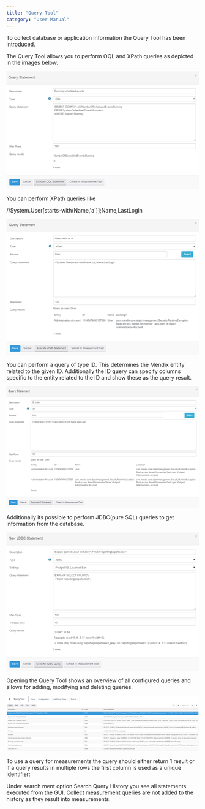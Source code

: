 ```yaml
---
title: "Query Tool"
category: "User Manual"
---
```

To collect database or application information the Query Tool has been introduced. 

The Query Tool allows you to perform OQL and XPath queries as depicted in the images below.

![](attachments/19956362/20218052.png)                       

You can perform XPath queries like

//System.User[starts-with(Name,'a')];Name,LastLogin

 ![](attachments/19956362/20218053.png)

You can perform a query of type ID. This determines the Mendix entity related to the given ID. Additionally the ID query can specify columns specific to the entity related to the ID and show these as the query result.

 ![](attachments/19956362/20218054.png)

Additionally its possible to perform JDBC(pure SQL) queries to get information from the database.

 ![](attachments/19956362/20218055.png)

Opening the Query Tool shows an overview of all configured queries and allows for adding, modifying and deleting queries.

![](attachments/19956362/20218056.png) 

To use a query for measurements the query should either return 1 result or if a query results in multiple rows the first column is used as a unique identifier:

Under search ment option Search Query History you see all statements executed from the GUI. Collect measurement queries are not added to the history as they result into measurements.
